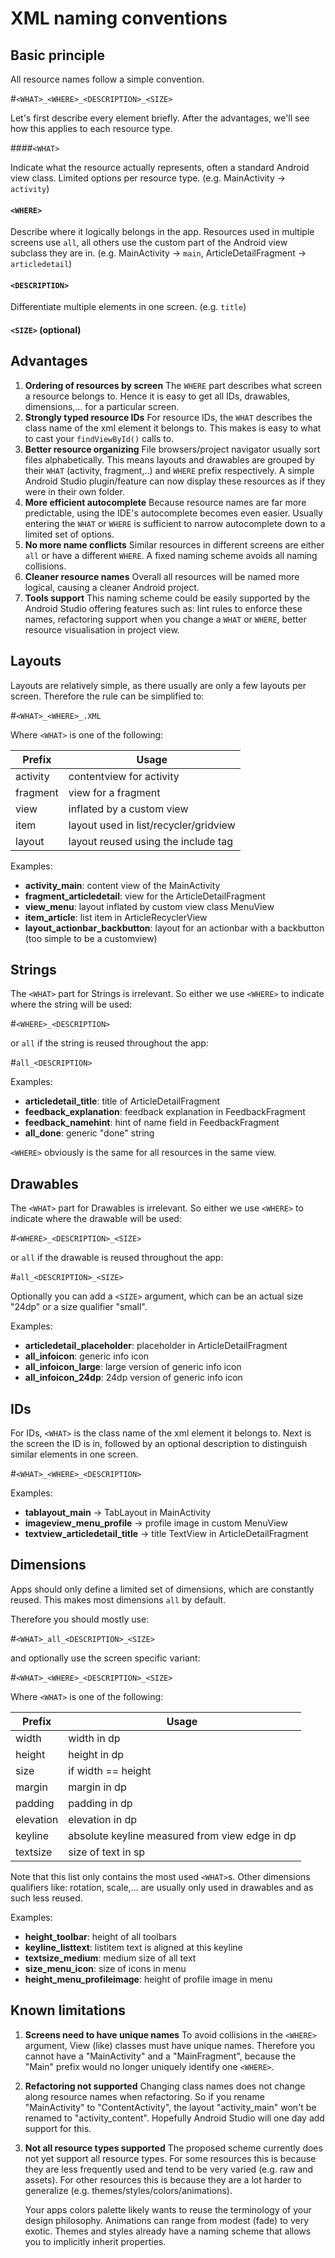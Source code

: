 XML naming conventions
======================

Basic principle
---------------

All resource names follow a simple convention.

#`<WHAT>_<WHERE>_<DESCRIPTION>_<SIZE>`

Let's first describe every element briefly. After the advantages, we'll
see how this applies to each resource type.

####`<WHAT>`

Indicate what the resource actually represents, often a standard Android
view class. Limited options per resource type. (e.g. MainActivity -&gt;
`activity`)

#### `<WHERE>`

Describe where it logically belongs in the app. Resources used in
multiple screens use `all`, all others use the custom part of the
Android view subclass they are in. (e.g. MainActivity -&gt; `main`,
ArticleDetailFragment -&gt; `articledetail`)

#### `<DESCRIPTION>`

Differentiate multiple elements in one screen. (e.g. `title`)

#### `<SIZE>` (optional)


Advantages
----------

1.  **Ordering of resources by screen**
     The `WHERE` part describes what screen a resource belongs to. Hence
    it is easy to get all IDs, drawables, dimensions,... for a
    particular screen.
2.  **Strongly typed resource IDs**
     For resource IDs, the `WHAT` describes the class name of the xml
    element it belongs to. This makes is easy to what to cast your
    `findViewById()` calls to.
3.  **Better resource organizing**
     File browsers/project navigator usually sort files alphabetically.
    This means layouts and drawables are grouped by their `WHAT`
    (activity, fragment,..) and `WHERE` prefix respectively. A simple
    Android Studio plugin/feature can now display these resources as if
    they were in their own folder.
4.  **More efficient autocomplete**
     Because resource names are far more predictable, using the IDE's
    autocomplete becomes even easier. Usually entering the `WHAT` or
    `WHERE` is sufficient to narrow autocomplete down to a limited set
    of options.
5.  **No more name conflicts**
     Similar resources in different screens are either `all` or have a
    different `WHERE`. A fixed naming scheme avoids all
    naming collisions.
6.  **Cleaner resource names**
     Overall all resources will be named more logical, causing a cleaner
    Android project.
7.  **Tools support**
     This naming scheme could be easily supported by the Android Studio
    offering features such as: lint rules to enforce these names,
    refactoring support when you change a `WHAT` or `WHERE`, better
    resource visualisation in project view.


Layouts
-------

Layouts are relatively simple, as there usually are only a few layouts
per screen. Therefore the rule can be simplified to:

#`<WHAT>_<WHERE>_.XML`

Where `<WHAT>` is one of the following:

|  Prefix    | Usage
|  ----------| ---------------------------------------
|  activity  | contentview for activity
|  fragment  | view for a fragment
|  view      | inflated by a custom view
|  item      | layout used in list/recycler/gridview
|  layout    | layout reused using the include tag

Examples:

-   **activity\_main**: content view of the MainActivity
-   **fragment\_articledetail**: view for the ArticleDetailFragment
-   **view\_menu**: layout inflated by custom view class MenuView
-   **item\_article**: list item in ArticleRecyclerView
-   **layout\_actionbar\_backbutton**: layout for an actionbar with a
    backbutton (too simple to be a customview)


Strings
-------

The `<WHAT>` part for Strings is irrelevant. So either we use `<WHERE>`
to indicate where the string will be used:

#`<WHERE>_<DESCRIPTION>`

or `all` if the string is reused throughout the app:

#`all_<DESCRIPTION>`

Examples:

-   **articledetail\_title**: title of ArticleDetailFragment
-   **feedback\_explanation**: feedback explanation in FeedbackFragment
-   **feedback\_namehint**: hint of name field in FeedbackFragment
-   **all\_done**: generic "done" string

`<WHERE>` obviously is the same for all resources in the same view.


Drawables
---------

The `<WHAT>` part for Drawables is irrelevant. So either we use
`<WHERE>` to indicate where the drawable will be used:

#`<WHERE>_<DESCRIPTION>_<SIZE>`

or `all` if the drawable is reused throughout the app:

#`all_<DESCRIPTION>_<SIZE>`

Optionally you can add a `<SIZE>` argument, which can be an actual size
"24dp" or a size qualifier "small".

Examples:

-   **articledetail\_placeholder**: placeholder in ArticleDetailFragment
-   **all\_infoicon**: generic info icon
-   **all\_infoicon\_large**: large version of generic info icon
-   **all\_infoicon\_24dp**: 24dp version of generic info icon


IDs
---

For IDs, `<WHAT>` is the class name of the xml element it belongs to.
Next is the screen the ID is in, followed by an optional description to
distinguish similar elements in one screen.

#`<WHAT>_<WHERE>_<DESCRIPTION>`

Examples:

-   **tablayout\_main** -&gt; TabLayout in MainActivity
-   **imageview\_menu\_profile** -&gt; profile image in custom MenuView
-   **textview\_articledetail\_title** -&gt; title TextView in
    ArticleDetailFragment


Dimensions
----------

Apps should only define a limited set of dimensions, which are
constantly reused. This makes most dimensions `all` by default.

Therefore you should mostly use:

#`<WHAT>_all_<DESCRIPTION>_<SIZE>`

and optionally use the screen specific variant:

#`<WHAT>_<WHERE>_<DESCRIPTION>_<SIZE>`

Where `<WHAT>` is one of the following:

|  Prefix     | Usage
|  -----------| ------------------------------------------------
|  width      | width in dp
|  height     | height in dp
|  size       | if width == height
|  margin     | margin in dp
|  padding    | padding in dp
|  elevation  | elevation in dp
|  keyline    | absolute keyline measured from view edge in dp
|  textsize   | size of text in sp

Note that this list only contains the most used `<WHAT>`s. Other
dimensions qualifiers like: rotation, scale,... are usually only used in
drawables and as such less reused.

Examples:

-   **height\_toolbar**: height of all toolbars
-   **keyline\_listtext**: listitem text is aligned at this keyline
-   **textsize\_medium**: medium size of all text
-   **size\_menu\_icon**: size of icons in menu
-   **height\_menu\_profileimage**: height of profile image in menu


Known limitations
-----------------

1.  **Screens need to have unique names**
     To avoid collisions in the `<WHERE>` argument, View (like) classes
    must have unique names. Therefore you cannot have a "MainActivity"
    and a "MainFragment", because the "Main" prefix would no longer
    uniquely identify one `<WHERE>`.

2.  **Refactoring not supported**
     Changing class names does not change along resource names
    when refactoring. So if you rename "MainActivity" to
    "ContentActivity", the layout "activity\_main" won't be renamed
    to "activity\_content". Hopefully Android Studio will one day add
    support for this.

3.  **Not all resource types supported**
     The proposed scheme currently does not yet support all
    resource types. For some resources this is because they are less
    frequently used and tend to be very varied (e.g. raw and assets).
    For other resources this is because they are a lot harder to
    generalize (e.g. themes/styles/colors/animations).

    Your apps colors palette likely wants to reuse the terminology of
    your design philosophy. Animations can range from modest (fade) to
    very exotic. Themes and styles already have a naming scheme that
    allows you to implicitly inherit properties.
